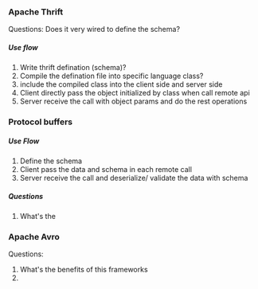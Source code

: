 ### Apache Thrift

Questions: Does it very wired to define the schema?



##### Use flow

1. Write thrift defination \(schema\)?
2. Compile the defination file into specific language class?
3. include the compiled class into the client side and server side
4. Client directly pass the object initialized by class when call remote api
5. Server receive the call with object params and do the rest operations

### Protocol buffers

##### Use Flow

1. Define the schema
2. Client pass the data and schema in each remote call
3. Server receive the call and deserialize/ validate the data with schema



##### Questions

1. What's the 

### Apache Avro



Questions:

1. What's the benefits of this frameworks
2. 




